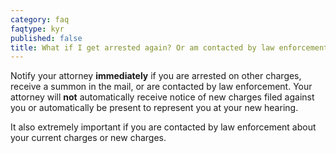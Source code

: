 ```yaml
---
category: faq
faqtype: kyr
published: false
title: What if I get arrested again? Or am contacted by law enforcement?
---
```

Notify your attorney **immediately** if you are arrested on other charges, receive a summon in the mail, or are contacted by law enforcement. Your attorney will **not** automatically receive notice of new charges filed against you or automatically be present to represent you at your new hearing.

It also extremely important if you are contacted by law enforcement about your current charges or new charges. 
